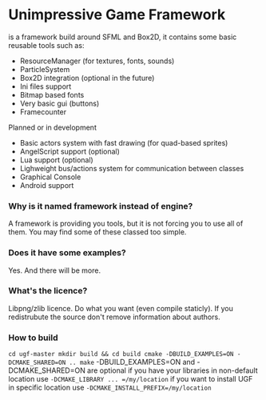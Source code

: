 # Unimpressive Game Framework #
 is a framework build around SFML and Box2D, it contains some basic reusable tools such as:
 * ResourceManager (for textures, fonts, sounds)
 * ParticleSystem
 * Box2D integration (optional in the future)
 * Ini files support
 * Bitmap based fonts
 * Very basic gui (buttons)
 * Framecounter  

 
 Planned or in development
 * Basic actors system with fast drawing (for quad-based sprites)
 * AngelScript support (optional)
 * Lua support (optional)
 * Lighweight bus/actions system for communication between classes
 * Graphical Console
 * Android support

### Why is it named framework instead of engine? ###
A framework is providing you tools, but it is not forcing you to use all of them. You may find some of these classed too simple.

### Does it have some examples? ###
Yes. And there will be more.

### What's the licence? ###
Libpng/zlib licence. Do what you want (even compile staticly). If you redistrubute the source don't remove information about authors.

### How to build ###
`cd ugf-master
mkdir build && cd build
cmake -DBUILD_EXAMPLES=ON -DCMAKE_SHARED=ON ..
make`
-DBUILD_EXAMPLES=ON and -DCMAKE_SHARED=ON are optional
if you have your libraries in non-default location use
`-DCMAKE_LIBRARY ... =/my/location`
if you want to install UGF in specific location use
`-DCMAKE_INSTALL_PREFIX=/my/location`
